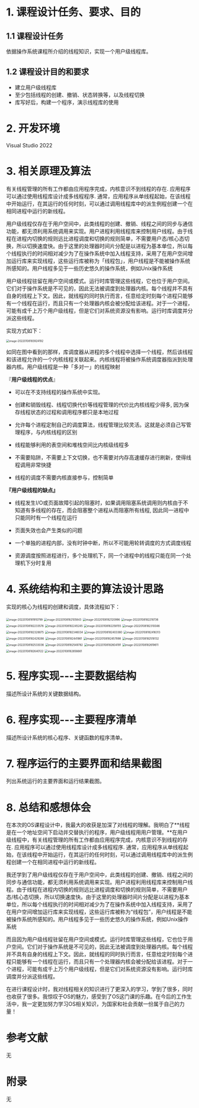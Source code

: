 # 1. 课程设计任务、要求、目的

## 1.1 课程设计任务

 依据操作系统课程所介绍的线程知识，实现一个用户级线程库。

## 1.2 课程设计目的和要求

- 建立用户级线程库
- 至少包括线程的创建、撤销、状态转换等，以及线程切换
- 库写好后，构建一个程序，演示线程库的使用

# 2. 开发环境

Visual Studio 2022

# 3. 相关原理及算法

有关线程管理的所有工作都由应用程序完成，内核意识不到线程的存在. 应用程序可以通过使用线程库设计成多线程程序. 通常，应用程序从单线程起始，在该线程中开始运行，在其运行的任何时刻，可以通过调用线程库中的派生例程创建一个在相同进程中运行的新线程。

用户级线程仅存在于用户空间中，此类线程的创建、撤销、线程之间的同步与通信功能，都无须利用系统调用来实现。用户进程利用线程库来控制用户线程。由于线程在进程内切换的规则远比进程调度和切换的规则简单，不需要用户态/核心态切换，所以切换速度快。由于这里的处理器时间片分配是以进程为基本单位，所以每个线程执行的时间相对减少为了在操作系统中加入线程支持，采用了在用户空间增加运行库来实现线程，这些运行库被称为「线程包」，用户线程是不能被操作系统所感知的。用户线程多见于一些历史悠久的操作系统，例如Unix操作系统

用户级线程驻留在用户空间或模式。运行时库管理这些线程，它也位于用户空间。它们对于操作系统是不可见的，因此无法被调度到处理器内核。每个线程并不具有自身的线程上下文。因此，就线程的同时执行而言，任意给定时刻每个进程只能够有一个线程在运行，而且只有一个处理器内核会被分配给该进程。对于一个进程，可能有成千上万个用户级线程，但是它们对系统资源没有影响。运行时库调度并分派这些线程。

实现方式如下：

<img src="image/image-20220108183924192.png" alt="image-20220108183924192" style="zoom:50%;" />

如同在图中看到的那样，库调度器从进程的多个线程中选择一个线程，然后该线程和该进程允许的一个内核线程关联起来。内核线程将被操作系统调度器指派到处理器内核。用户级线程是一种「多对一」的线程映射

『**用户级线程的优点**』

- 可以在不支持线程的操作系统中实现。

- 创建和销毁线程、线程切换代价等线程管理的代价比内核线程少得多, 因为保存线程状态的过程和调用程序都只是本地过程

- 允许每个进程定制自己的调度算法，线程管理比较灵活。这就是必须自己写管理程序，与内核线程的区别

- 线程能够利用的表空间和堆栈空间比内核级线程多

- 不需要陷阱，不需要上下文切换，也不需要对内存高速缓存进行刷新，使得线程调用非常快捷

- 线程的调度不需要内核直接参与，控制简单

**『用户级线程的缺点』**

- 线程发生I/O或页面故障引起的阻塞时，如果调用阻塞系统调用则内核由于不知道有多线程的存在，而会阻塞整个进程从而阻塞所有线程, 因此同一进程中只能同时有一个线程在运行

- 页面失效也会产生类似的问题

- 一个单独的进程内部，没有时钟中断，所以不可能用轮转调度的方式调度线程

- 资源调度按照进程进行，多个处理机下，同一个进程中的线程只能在同一个处理机下分时复用

# 4. 系统结构和主要的算法设计思路

实现的核心为线程的创建和调度，具体流程如下：

<img src="image/image-20220108181910799.png" alt="image-20220108181910799" style="zoom:50%;" />

<img src="image/image-20220108182105843.png" alt="image-20220108182105843" style="zoom:50%;" />

<img src="image/image-20220108182120996.png" alt="image-20220108182120996" style="zoom:50%;" />

<img src="image/image-20220108182218736.png" alt="image-20220108182218736" style="zoom:50%;" />

<img src="image/image-20220108182233576.png" alt="image-20220108182233576" style="zoom:50%;" />

<img src="image/image-20220108182245245.png" alt="image-20220108182245245" style="zoom:50%;" />

<img src="image/image-20220108182258155.png" alt="image-20220108182258155" style="zoom:50%;" />

<img src="image/image-20220108182310046.png" alt="image-20220108182310046" style="zoom:50%;" />

<img src="image/image-20220108182328875.png" alt="image-20220108182328875" style="zoom:50%;" />

<img src="image/image-20220108182346034.png" alt="image-20220108182346034" style="zoom:50%;" />

<img src="image/image-20220108182403380.png" alt="image-20220108182403380" style="zoom:50%;" />

<img src="image/image-20220108182416313.png" alt="image-20220108182416313" style="zoom:50%;" />

<img src="image/image-20220108182429286.png" alt="image-20220108182429286" style="zoom:50%;" />

<img src="image/image-20220108182441861.png" alt="image-20220108182441861" style="zoom:50%;" />

<img src="image/image-20220108182457898.png" alt="image-20220108182457898" style="zoom:50%;" />

<img src="image/image-20220108182518132.png" alt="image-20220108182518132" style="zoom:50%;" />

<img src="image/image-20220108182533036.png" alt="image-20220108182533036" style="zoom:50%;" />

<img src="image/image-20220108182549782.png" alt="image-20220108182549782" style="zoom:50%;" />

<img src="image/image-20220108182604191.png" alt="image-20220108182604191" style="zoom:50%;" />

<img src="image/image-20220108182619611.png" alt="image-20220108182619611" style="zoom:50%;" />

<img src="image/image-20220108182640122.png" alt="image-20220108182640122" style="zoom:50%;" />

<img src="image/image-20220108182656661.png" alt="image-20220108182656661" style="zoom:50%;" />

# 5. 程序实现---主要数据结构

描述所设计系统的关键数据结构。

# 6. 程序实现---主要程序清单

描述所设计系统的核心程序、关键函数的程序清单。

# 7. 程序运行的主要界面和结果截图

列出系统运行的主要界面和运行结果截图。

# 8. 总结和感想体会

在本次的OS课程设计中，我最大的收获是加深了对线程的理解。我明白了**线程是在一个地址空间下启动并交替执行的程序，用户级线程用用户管理。**在用户级线程中，有关线程管理的所有工作都由应用程序完成，内核意识不到线程的存在. 应用程序可以通过使用线程库设计成多线程程序. 通常，应用程序从单线程起始，在该线程中开始运行，在其运行的任何时刻，可以通过调用线程库中的派生例程创建一个在相同进程中运行的新线程。

我还学到了用户级线程仅存在于用户空间中，此类线程的创建、撤销、线程之间的同步与通信功能，都无须利用系统调用来实现。用户进程利用线程库来控制用户线程。由于线程在进程内切换的规则远比进程调度和切换的规则简单，不需要用户态/核心态切换，所以切换速度快。由于这里的处理器时间片分配是以进程为基本单位，所以每个线程执行的时间相对减少为了在操作系统中加入线程支持，采用了在用户空间增加运行库来实现线程，这些运行库被称为“线程包”，用户线程是不能被操作系统所感知的。用户线程多见于一些历史悠久的操作系统，例如Unix操作系统

而且因为用户级线程驻留在用户空间或模式。运行时库管理这些线程，它也位于用户空间。它们对于操作系统是不可见的，因此无法被调度到处理器内核。每个线程并不具有自身的线程上下文。因此，就线程的同时执行而言，任意给定时刻每个进程只能够有一个线程在运行，而且只有一个处理器内核会被分配给该进程。对于一个进程，可能有成千上万个用户级线程，但是它们对系统资源没有影响。运行时库调度并分派这些线程。

在进行课程设计时，我对线程相关的知识进行了更深入的学习，学到了很多，同时也收获了很多。我惊叹于OS的魅力，感受到了OS这门课的乐趣。在今后的工作生活中，我一定更加努力学习OS相关知识，为国家和社会贡献一份属于自己的力量！

# 参考文献

无

# 附录

无

 
